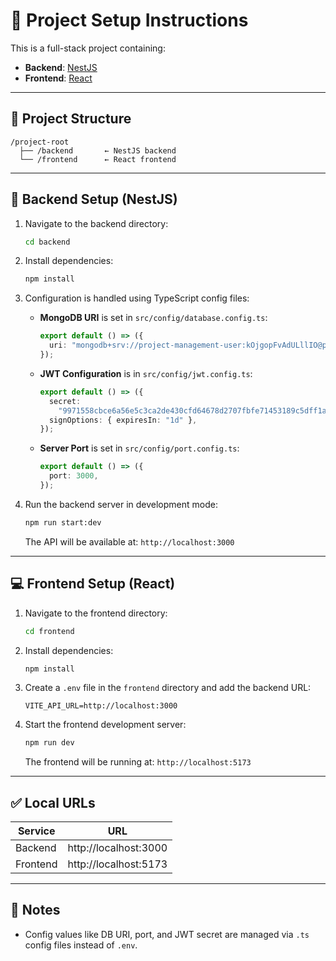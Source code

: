 # 🧪 Project Setup Instructions

This is a full-stack project containing:

- **Backend**: [NestJS](https://nestjs.com/)
- **Frontend**: [React](https://reactjs.org/)

---

## 📁 Project Structure

```
/project-root
  ├── /backend       ← NestJS backend
  └── /frontend      ← React frontend
```

---

## 🔧 Backend Setup (NestJS)

1. Navigate to the backend directory:

   ```bash
   cd backend
   ```

2. Install dependencies:

   ```bash
   npm install
   ```

3. Configuration is handled using TypeScript config files:

   - **MongoDB URI** is set in `src/config/database.config.ts`:

     ```ts
     export default () => ({
       uri: "mongodb+srv://project-management-user:kOjgopFvAdULllIO@project-management-clus.kryuiat.mongodb.net/project-management?retryWrites=true&w=majority&appName=project-management-cluster",
     });
     ```

   - **JWT Configuration** is in `src/config/jwt.config.ts`:

     ```ts
     export default () => ({
       secret:
         "9971558cbce6a56e5c3ca2de430cfd64678d2707fbfe71453189c5dff1a36aa0",
       signOptions: { expiresIn: "1d" },
     });
     ```

   - **Server Port** is set in `src/config/port.config.ts`:

     ```ts
     export default () => ({
       port: 3000,
     });
     ```

4. Run the backend server in development mode:

   ```bash
   npm run start:dev
   ```

   The API will be available at: `http://localhost:3000`

---

## 💻 Frontend Setup (React)

1. Navigate to the frontend directory:

   ```bash
   cd frontend
   ```

2. Install dependencies:

   ```bash
   npm install
   ```

3. Create a `.env` file in the `frontend` directory and add the backend URL:

   ```env
   VITE_API_URL=http://localhost:3000
   ```

4. Start the frontend development server:

   ```bash
   npm run dev
   ```

   The frontend will be running at: `http://localhost:5173`

---

## ✅ Local URLs

| Service  | URL                   |
| -------- | --------------------- |
| Backend  | http://localhost:3000 |
| Frontend | http://localhost:5173 |

---

## 📝 Notes

- Config values like DB URI, port, and JWT secret are managed via `.ts` config files instead of `.env`.
